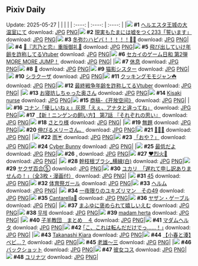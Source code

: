 ## Pixiv Daily
Update: 2025-05-27
|      |      |      |
| :----: | :----: | :----: |
|![](https://pixiv.microyu.workers.dev/c/240x480/img-master/img/2025/05/25/00/10/18/130772737_p0_master1200.jpg) **#1** [ヘルエスタ王城の大温室にて](https://www.pixiv.net/artworks/130772737) download: [JPG](https://pixiv.microyu.workers.dev/img-original/img/2025/05/25/00/10/18/130772737_p0.jpg) [PNG](https://pixiv.microyu.workers.dev/img-original/img/2025/05/25/00/10/18/130772737_p0.png)|![](https://pixiv.microyu.workers.dev/c/240x480/img-master/img/2025/05/25/18/58/10/130798178_p0_master1200.jpg) **#2** [現実もたまには嘘をつく233「誓います」](https://www.pixiv.net/artworks/130798178) download: [JPG](https://pixiv.microyu.workers.dev/img-original/img/2025/05/25/18/58/10/130798178_p0.jpg) [PNG](https://pixiv.microyu.workers.dev/img-original/img/2025/05/25/18/58/10/130798178_p0.png)|![](https://pixiv.microyu.workers.dev/c/240x480/img-master/img/2025/05/25/00/00/03/130771723_p0_master1200.jpg) **#3** [冬弥ｸﾝハピバ！！！！！🎂🎉](https://www.pixiv.net/artworks/130771723) download: [JPG](https://pixiv.microyu.workers.dev/img-original/img/2025/05/25/00/00/03/130771723_p0.jpg) [PNG](https://pixiv.microyu.workers.dev/img-original/img/2025/05/25/00/00/03/130771723_p0.png)|
|![](https://pixiv.microyu.workers.dev/c/240x480/img-master/img/2025/05/25/00/01/54/130772192_p0_master1200.jpg) **#4** [🩵『志乃と恋』重版御礼🩷](https://www.pixiv.net/artworks/130772192) download: [JPG](https://pixiv.microyu.workers.dev/img-original/img/2025/05/25/00/01/54/130772192_p0.jpg) [PNG](https://pixiv.microyu.workers.dev/img-original/img/2025/05/25/00/01/54/130772192_p0.png)|![](https://pixiv.microyu.workers.dev/c/240x480/img-master/img/2025/05/25/21/01/46/130806070_p0_master1200.jpg) **#5** [飛び出していけ年齢を詐称してるVtuber](https://www.pixiv.net/artworks/130806070) download: [JPG](https://pixiv.microyu.workers.dev/img-original/img/2025/05/25/21/01/46/130806070_p0.jpg) [PNG](https://pixiv.microyu.workers.dev/img-original/img/2025/05/25/21/01/46/130806070_p0.png)|![](https://pixiv.microyu.workers.dev/c/240x480/img-master/img/2025/05/25/00/00/15/130771837_p0_master1200.jpg) **#6** [セカイのゲーム日和 第2弾 MORE MORE JUMP！](https://www.pixiv.net/artworks/130771837) download: [JPG](https://pixiv.microyu.workers.dev/img-original/img/2025/05/25/00/00/15/130771837_p0.jpg) [PNG](https://pixiv.microyu.workers.dev/img-original/img/2025/05/25/00/00/15/130771837_p0.png)|
|![](https://pixiv.microyu.workers.dev/c/240x480/img-master/img/2025/05/25/22/35/46/130810635_p0_master1200.jpg) **#7** [休息](https://www.pixiv.net/artworks/130810635) download: [JPG](https://pixiv.microyu.workers.dev/img-original/img/2025/05/25/22/35/46/130810635_p0.jpg) [PNG](https://pixiv.microyu.workers.dev/img-original/img/2025/05/25/22/35/46/130810635_p0.png)|![](https://pixiv.microyu.workers.dev/c/240x480/img-master/img/2025/05/25/00/30/03/130773476_p0_master1200.jpg) **#8** [👻](https://www.pixiv.net/artworks/130773476) download: [JPG](https://pixiv.microyu.workers.dev/img-original/img/2025/05/25/00/30/03/130773476_p0.jpg) [PNG](https://pixiv.microyu.workers.dev/img-original/img/2025/05/25/00/30/03/130773476_p0.png)|![](https://pixiv.microyu.workers.dev/c/240x480/img-master/img/2025/05/26/18/30/35/130837298_p0_master1200.jpg) **#9** [猫影シスター](https://www.pixiv.net/artworks/130837298) download: [JPG](https://pixiv.microyu.workers.dev/img-original/img/2025/05/26/18/30/35/130837298_p0.jpg) [PNG](https://pixiv.microyu.workers.dev/img-original/img/2025/05/26/18/30/35/130837298_p0.png)|
|![](https://pixiv.microyu.workers.dev/c/240x480/img-master/img/2025/05/26/00/30/04/130816358_p0_master1200.jpg) **#10** [シラクーザ](https://www.pixiv.net/artworks/130816358) download: [JPG](https://pixiv.microyu.workers.dev/img-original/img/2025/05/26/00/30/04/130816358_p0.jpg) [PNG](https://pixiv.microyu.workers.dev/img-original/img/2025/05/26/00/30/04/130816358_p0.png)|![](https://pixiv.microyu.workers.dev/c/240x480/img-master/img/2025/05/26/00/00/10/130814639_p0_master1200.jpg) **#11** [クッキングモモジャン☘️](https://www.pixiv.net/artworks/130814639) download: [JPG](https://pixiv.microyu.workers.dev/img-original/img/2025/05/26/00/00/10/130814639_p0.jpg) [PNG](https://pixiv.microyu.workers.dev/img-original/img/2025/05/26/00/00/10/130814639_p0.png)|![](https://pixiv.microyu.workers.dev/c/240x480/img-master/img/2025/05/26/21/08/32/130842940_p0_master1200.jpg) **#12** [最終戦争年齢を詐称してるVtuber](https://www.pixiv.net/artworks/130842940) download: [JPG](https://pixiv.microyu.workers.dev/img-original/img/2025/05/26/21/08/32/130842940_p0.jpg) [PNG](https://pixiv.microyu.workers.dev/img-original/img/2025/05/26/21/08/32/130842940_p0.png)|
|![](https://pixiv.microyu.workers.dev/c/240x480/img-master/img/2025/05/25/00/04/02/130772386_p0_master1200.jpg) **#13** [お寝坊しちゃった奥さん](https://www.pixiv.net/artworks/130772386) download: [JPG](https://pixiv.microyu.workers.dev/img-original/img/2025/05/25/00/04/02/130772386_p0.jpg) [PNG](https://pixiv.microyu.workers.dev/img-original/img/2025/05/25/00/04/02/130772386_p0.png)|![](https://pixiv.microyu.workers.dev/c/240x480/img-master/img/2025/05/25/10/57/51/130785917_p0_master1200.jpg) **#14** [Kisaki nurse](https://www.pixiv.net/artworks/130785917) download: [JPG](https://pixiv.microyu.workers.dev/img-original/img/2025/05/25/10/57/51/130785917_p0.jpg) [PNG](https://pixiv.microyu.workers.dev/img-original/img/2025/05/25/10/57/51/130785917_p0.png)|![](https://pixiv.microyu.workers.dev/c/240x480/img-master/img/2025/05/25/00/00/31/130771939_p0_master1200.jpg) **#15** [商稿-《开放空间》](https://www.pixiv.net/artworks/130771939) download: [JPG](https://pixiv.microyu.workers.dev/img-original/img/2025/05/25/00/00/31/130771939_p0.jpg) [PNG](https://pixiv.microyu.workers.dev/img-original/img/2025/05/25/00/00/31/130771939_p0.png)|
|![](https://pixiv.microyu.workers.dev/c/240x480/img-master/img/2025/05/25/16/53/57/130790482_p0_master1200.jpg) **#16** [コナン「優しいねぇ」灰原「えぇ、アナタと違ってね」](https://www.pixiv.net/artworks/130790482) download: [JPG](https://pixiv.microyu.workers.dev/img-original/img/2025/05/25/16/53/57/130790482_p0.jpg) [PNG](https://pixiv.microyu.workers.dev/img-original/img/2025/05/25/16/53/57/130790482_p0.png)|![](https://pixiv.microyu.workers.dev/c/240x480/img-master/img/2025/05/26/18/09/35/130836719_p0_master1200.jpg) **#17** [【新！ニンゲンの飼い方】 第7話 『それぞれの思い』](https://www.pixiv.net/artworks/130836719) download: [JPG](https://pixiv.microyu.workers.dev/img-original/img/2025/05/26/18/09/35/130836719_p0.jpg) [PNG](https://pixiv.microyu.workers.dev/img-original/img/2025/05/26/18/09/35/130836719_p0.png)|![](https://pixiv.microyu.workers.dev/c/240x480/img-master/img/2025/05/25/00/54/58/130774400_p0_master1200.jpg) **#18** [さとり様](https://www.pixiv.net/artworks/130774400) download: [JPG](https://pixiv.microyu.workers.dev/img-original/img/2025/05/25/00/54/58/130774400_p0.jpg) [PNG](https://pixiv.microyu.workers.dev/img-original/img/2025/05/25/00/54/58/130774400_p0.png)|
|![](https://pixiv.microyu.workers.dev/c/240x480/img-master/img/2025/05/26/11/58/29/130828828_p0_master1200.jpg) **#19** [無題](https://www.pixiv.net/artworks/130828828) download: [JPG](https://pixiv.microyu.workers.dev/img-original/img/2025/05/26/11/58/29/130828828_p0.jpg) [PNG](https://pixiv.microyu.workers.dev/img-original/img/2025/05/26/11/58/29/130828828_p0.png)|![](https://pixiv.microyu.workers.dev/c/240x480/img-master/img/2025/05/25/18/16/40/130798880_p0_master1200.jpg) **#20** [伸びるメリーさん。](https://www.pixiv.net/artworks/130798880) download: [JPG](https://pixiv.microyu.workers.dev/img-original/img/2025/05/25/18/16/40/130798880_p0.jpg) [PNG](https://pixiv.microyu.workers.dev/img-original/img/2025/05/25/18/16/40/130798880_p0.png)|![](https://pixiv.microyu.workers.dev/c/240x480/img-master/img/2025/05/25/00/00/13/130771817_p0_master1200.jpg) **#21** [💛🍯💛](https://www.pixiv.net/artworks/130771817) download: [JPG](https://pixiv.microyu.workers.dev/img-original/img/2025/05/25/00/00/13/130771817_p0.jpg) [PNG](https://pixiv.microyu.workers.dev/img-original/img/2025/05/25/00/00/13/130771817_p0.png)|
|![](https://pixiv.microyu.workers.dev/c/240x480/img-master/img/2025/05/25/17/10/34/130796493_p0_master1200.jpg) **#22** [雨☔️](https://www.pixiv.net/artworks/130796493) download: [JPG](https://pixiv.microyu.workers.dev/img-original/img/2025/05/25/17/10/34/130796493_p0.jpg) [PNG](https://pixiv.microyu.workers.dev/img-original/img/2025/05/25/17/10/34/130796493_p0.png)|![](https://pixiv.microyu.workers.dev/c/240x480/img-master/img/2025/05/25/19/36/40/130802171_p0_master1200.jpg) **#23** [「おや？」](https://www.pixiv.net/artworks/130802171) download: [JPG](https://pixiv.microyu.workers.dev/img-original/img/2025/05/25/19/36/40/130802171_p0.jpg) [PNG](https://pixiv.microyu.workers.dev/img-original/img/2025/05/25/19/36/40/130802171_p0.png)|![](https://pixiv.microyu.workers.dev/c/240x480/img-master/img/2025/05/26/00/00/09/130814629_p0_master1200.jpg) **#24** [Cyber Bunny](https://www.pixiv.net/artworks/130814629) download: [JPG](https://pixiv.microyu.workers.dev/img-original/img/2025/05/26/00/00/09/130814629_p0.jpg) [PNG](https://pixiv.microyu.workers.dev/img-original/img/2025/05/26/00/00/09/130814629_p0.png)|
|![](https://pixiv.microyu.workers.dev/c/240x480/img-master/img/2025/05/25/00/00/15/130771836_p0_master1200.jpg) **#25** [最低だよ](https://www.pixiv.net/artworks/130771836) download: [JPG](https://pixiv.microyu.workers.dev/img-original/img/2025/05/25/00/00/15/130771836_p0.jpg) [PNG](https://pixiv.microyu.workers.dev/img-original/img/2025/05/25/00/00/15/130771836_p0.png)|![](https://pixiv.microyu.workers.dev/c/240x480/img-master/img/2025/05/26/19/10/31/130838599_p0_master1200.jpg) **#26** [.](https://www.pixiv.net/artworks/130838599) download: [JPG](https://pixiv.microyu.workers.dev/img-original/img/2025/05/26/19/10/31/130838599_p0.jpg) [PNG](https://pixiv.microyu.workers.dev/img-original/img/2025/05/26/19/10/31/130838599_p0.png)|![](https://pixiv.microyu.workers.dev/c/240x480/img-master/img/2025/05/26/11/04/35/130827928_p0_master1200.jpg) **#27** [❤️烈火💙](https://www.pixiv.net/artworks/130827928) download: [JPG](https://pixiv.microyu.workers.dev/img-original/img/2025/05/26/11/04/35/130827928_p0.jpg) [PNG](https://pixiv.microyu.workers.dev/img-original/img/2025/05/26/11/04/35/130827928_p0.png)|
|![](https://pixiv.microyu.workers.dev/c/240x480/img-master/img/2025/05/25/06/00/24/130780550_p0_master1200.jpg) **#28** [幹枝根ブラシ_横線(白)](https://www.pixiv.net/artworks/130780550) download: [JPG](https://pixiv.microyu.workers.dev/img-original/img/2025/05/25/06/00/24/130780550_p0.jpg) [PNG](https://pixiv.microyu.workers.dev/img-original/img/2025/05/25/06/00/24/130780550_p0.png)|![](https://pixiv.microyu.workers.dev/c/240x480/img-master/img/2025/05/25/19/29/41/130801793_p0_master1200.jpg) **#29** [ヤクザ百合⑤](https://www.pixiv.net/artworks/130801793) download: [JPG](https://pixiv.microyu.workers.dev/img-original/img/2025/05/25/19/29/41/130801793_p0.jpg) [PNG](https://pixiv.microyu.workers.dev/img-original/img/2025/05/25/19/29/41/130801793_p0.png)|![](https://pixiv.microyu.workers.dev/c/240x480/img-master/img/2025/05/25/08/00/04/130782332_p0_master1200.jpg) **#30** [ユカリ　「遅れて申し訳ありませんの！」（全3枚・漫画付）](https://www.pixiv.net/artworks/130782332) download: [JPG](https://pixiv.microyu.workers.dev/img-original/img/2025/05/25/08/00/04/130782332_p0.jpg) [PNG](https://pixiv.microyu.workers.dev/img-original/img/2025/05/25/08/00/04/130782332_p0.png)|
|![](https://pixiv.microyu.workers.dev/c/240x480/img-master/img/2025/05/25/18/57/01/130800460_p0_master1200.jpg) **#31** [45](https://www.pixiv.net/artworks/130800460) download: [JPG](https://pixiv.microyu.workers.dev/img-original/img/2025/05/25/18/57/01/130800460_p0.jpg) [PNG](https://pixiv.microyu.workers.dev/img-original/img/2025/05/25/18/57/01/130800460_p0.png)|![](https://pixiv.microyu.workers.dev/c/240x480/img-master/img/2025/05/25/20/10/26/130803693_p0_master1200.jpg) **#32** [体育祭ガール](https://www.pixiv.net/artworks/130803693) download: [JPG](https://pixiv.microyu.workers.dev/img-original/img/2025/05/25/20/10/26/130803693_p0.jpg) [PNG](https://pixiv.microyu.workers.dev/img-original/img/2025/05/25/20/10/26/130803693_p0.png)|![](https://pixiv.microyu.workers.dev/c/240x480/img-master/img/2025/05/25/00/00/21/130771880_p0_master1200.jpg) **#33** [ヘルム](https://www.pixiv.net/artworks/130771880) download: [JPG](https://pixiv.microyu.workers.dev/img-original/img/2025/05/25/00/00/21/130771880_p0.jpg) [PNG](https://pixiv.microyu.workers.dev/img-original/img/2025/05/25/00/00/21/130771880_p0.png)|
|![](https://pixiv.microyu.workers.dev/c/240x480/img-master/img/2025/05/26/12/34/04/130829736_p0_master1200.jpg) **#34** [一夜限りのユキズリマン　その49](https://www.pixiv.net/artworks/130829736) download: [JPG](https://pixiv.microyu.workers.dev/img-original/img/2025/05/26/12/34/04/130829736_p0.jpg) [PNG](https://pixiv.microyu.workers.dev/img-original/img/2025/05/26/12/34/04/130829736_p0.png)|![](https://pixiv.microyu.workers.dev/c/240x480/img-master/img/2025/05/25/04/04/59/130778997_p0_master1200.jpg) **#35** [Cantarella💙](https://www.pixiv.net/artworks/130778997) download: [JPG](https://pixiv.microyu.workers.dev/img-original/img/2025/05/25/04/04/59/130778997_p0.jpg) [PNG](https://pixiv.microyu.workers.dev/img-original/img/2025/05/25/04/04/59/130778997_p0.png)|![](https://pixiv.microyu.workers.dev/c/240x480/img-master/img/2025/05/25/00/00/17/130771849_p0_master1200.jpg) **#36** [ヤザン・ゲーブル](https://www.pixiv.net/artworks/130771849) download: [JPG](https://pixiv.microyu.workers.dev/img-original/img/2025/05/25/00/00/17/130771849_p0.jpg) [PNG](https://pixiv.microyu.workers.dev/img-original/img/2025/05/25/00/00/17/130771849_p0.png)|
|![](https://pixiv.microyu.workers.dev/c/240x480/img-master/img/2025/05/25/19/41/38/130802354_p0_master1200.jpg) **#37** [まふゆに褒められて嬉しいえむ](https://www.pixiv.net/artworks/130802354) download: [JPG](https://pixiv.microyu.workers.dev/img-original/img/2025/05/25/19/41/38/130802354_p0.jpg) [PNG](https://pixiv.microyu.workers.dev/img-original/img/2025/05/25/19/41/38/130802354_p0.png)|![](https://pixiv.microyu.workers.dev/c/240x480/img-master/img/2025/05/25/13/30/06/130790003_p0_master1200.jpg) **#38** [무제](https://www.pixiv.net/artworks/130790003) download: [JPG](https://pixiv.microyu.workers.dev/img-original/img/2025/05/25/13/30/06/130790003_p0.jpg) [PNG](https://pixiv.microyu.workers.dev/img-original/img/2025/05/25/13/30/06/130790003_p0.png)|![](https://pixiv.microyu.workers.dev/c/240x480/img-master/img/2025/05/25/00/00/12/130771808_p0_master1200.jpg) **#39** [madam herta](https://www.pixiv.net/artworks/130771808) download: [JPG](https://pixiv.microyu.workers.dev/img-original/img/2025/05/25/00/00/12/130771808_p0.jpg) [PNG](https://pixiv.microyu.workers.dev/img-original/img/2025/05/25/00/00/12/130771808_p0.png)|
|![](https://pixiv.microyu.workers.dev/c/240x480/img-master/img/2025/05/26/00/01/58/130814988_p0_master1200.jpg) **#40** [子羊教団　まとめ　４](https://www.pixiv.net/artworks/130814988) download: [JPG](https://pixiv.microyu.workers.dev/img-original/img/2025/05/26/00/01/58/130814988_p0.jpg) [PNG](https://pixiv.microyu.workers.dev/img-original/img/2025/05/26/00/01/58/130814988_p0.png)|![](https://pixiv.microyu.workers.dev/c/240x480/img-master/img/2025/05/25/00/00/12/130771810_p0_master1200.jpg) **#41** [マダムヘルタ](https://www.pixiv.net/artworks/130771810) download: [JPG](https://pixiv.microyu.workers.dev/img-original/img/2025/05/25/00/00/12/130771810_p0.jpg) [PNG](https://pixiv.microyu.workers.dev/img-original/img/2025/05/25/00/00/12/130771810_p0.png)|![](https://pixiv.microyu.workers.dev/c/240x480/img-master/img/2025/05/26/17/11/02/130834961_p0_master1200.jpg) **#42** [｢こ、これは転んだだけでっ……！｣](https://www.pixiv.net/artworks/130834961) download: [JPG](https://pixiv.microyu.workers.dev/img-original/img/2025/05/26/17/11/02/130834961_p0.jpg) [PNG](https://pixiv.microyu.workers.dev/img-original/img/2025/05/26/17/11/02/130834961_p0.png)|
|![](https://pixiv.microyu.workers.dev/c/240x480/img-master/img/2025/05/25/06/29/15/130780931_p0_master1200.jpg) **#43** [Takanashi Kiara](https://www.pixiv.net/artworks/130780931) download: [JPG](https://pixiv.microyu.workers.dev/img-original/img/2025/05/25/06/29/15/130780931_p0.jpg) [PNG](https://pixiv.microyu.workers.dev/img-original/img/2025/05/25/06/29/15/130780931_p0.png)|![](https://pixiv.microyu.workers.dev/c/240x480/img-master/img/2025/05/26/20/41/08/130841820_p0_master1200.jpg) **#44** [【小春と湊】ベビ…？](https://www.pixiv.net/artworks/130841820) download: [JPG](https://pixiv.microyu.workers.dev/img-original/img/2025/05/26/20/41/08/130841820_p0.jpg) [PNG](https://pixiv.microyu.workers.dev/img-original/img/2025/05/26/20/41/08/130841820_p0.png)|![](https://pixiv.microyu.workers.dev/c/240x480/img-master/img/2025/05/26/00/00/07/130814604_p0_master1200.jpg) **#45** [老雄～三](https://www.pixiv.net/artworks/130814604) download: [JPG](https://pixiv.microyu.workers.dev/img-original/img/2025/05/26/00/00/07/130814604_p0.jpg) [PNG](https://pixiv.microyu.workers.dev/img-original/img/2025/05/26/00/00/07/130814604_p0.png)|
|![](https://pixiv.microyu.workers.dev/c/240x480/img-master/img/2025/05/25/22/24/11/130771833_p0_master1200.jpg) **#46** [バックショット](https://www.pixiv.net/artworks/130771833) download: [JPG](https://pixiv.microyu.workers.dev/img-original/img/2025/05/25/22/24/11/130771833_p0.jpg) [PNG](https://pixiv.microyu.workers.dev/img-original/img/2025/05/25/22/24/11/130771833_p0.png)|![](https://pixiv.microyu.workers.dev/c/240x480/img-master/img/2025/05/25/22/06/38/130809213_p0_master1200.jpg) **#47** [彼女コス](https://www.pixiv.net/artworks/130809213) download: [JPG](https://pixiv.microyu.workers.dev/img-original/img/2025/05/25/22/06/38/130809213_p0.jpg) [PNG](https://pixiv.microyu.workers.dev/img-original/img/2025/05/25/22/06/38/130809213_p0.png)|![](https://pixiv.microyu.workers.dev/c/240x480/img-master/img/2025/05/25/13/20/17/130789757_p0_master1200.jpg) **#48** [ユリナツ](https://www.pixiv.net/artworks/130789757) download: [JPG](https://pixiv.microyu.workers.dev/img-original/img/2025/05/25/13/20/17/130789757_p0.jpg) [PNG](https://pixiv.microyu.workers.dev/img-original/img/2025/05/25/13/20/17/130789757_p0.png)|
